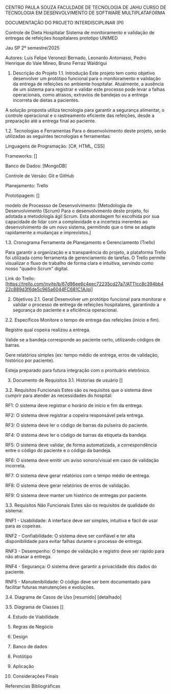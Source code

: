 CENTRO PAULA SOUZA
FACULDADE DE TECNOLOGIA DE JAHU
CURSO DE TECNOLOGIA EM DESENVOLVIMENTO DE SOFTWARE MULTIPLATAFORMA

DOCUMENTAÇÃO DO PROJETO INTERDISCIPLINAR (PI)

Controle de Dieta Hospitalar
Sistema de monitoramento e validação de entregas de refeições hospitalares
prototipo UNIMED

Jau SP
2º semestre/2025

Autores: Luis Felipe Veronezi Bernado, Leonardo Antoniassi, Pedro Henrique do Vale Mineo, Bruno Ferraz Waldrigui

1. Descrição do Projeto
1.1. Introdução
Este projeto tem como objetivo desenvolver um protótipo funcional para o monitoramento e validação da entrega de refeições no ambiente hospitalar. Atualmente, a ausência de um sistema para registrar e validar este processo pode levar a falhas operacionais, como atrasos, extravios de bandejas ou a entrega incorreta de dietas a pacientes.

A solução proposta utiliza tecnologia para garantir a segurança alimentar, o controle operacional e o rastreamento eficiente das refeições, desde a preparação até a entrega final ao paciente.

1.2. Tecnologias e Ferramentas
Para o desenvolvimento deste projeto, serão utilizadas as seguintes tecnologias e ferramentas:

Linguagens de Programação: [C#, HTML, CSS]

Frameworks: []

Banco de Dados: [MongoDB]

Controle de Versão: Git e GitHub

Planejamento: Trello

Prototipagem: []

modelo de Processso de Desenvolvimento: [Metodologia de Desenvolvimento (Scrum)
Para o desenvolvimento deste projeto, foi adotada a metodologia ágil Scrum. Esta abordagem foi escolhida por sua capacidade de lidar com a complexidade e a incerteza inerentes ao desenvolvimento de um novo sistema, 
permitindo que o time se adapte rapidamente a mudanças e imprevistos.]

1.3. Cronograma
Ferramenta de Planejamento e Gerenciamento (Trello)

Para garantir a organização e a transparência do projeto, a plataforma Trello foi utilizada como ferramenta de gerenciamento de tarefas. O Trello permite visualizar o fluxo de trabalho de forma clara e intuitiva, servindo como nosso "quadro Scrum" digital.

Link do Trello: [https://trello.com/invite/b/67d96ee6c4eec72235cd27a7/ATTIcc8c394bb422c889d3f6de5c965a6044FC681C1A/pi]

2. Objetivos
2.1. Geral
Desenvolver um protótipo funcional para monitorar e validar o processo de entrega de refeições hospitalares, garantindo a segurança do paciente e a eficiência operacional.

2.2. Específicos
Monitore o tempo de entrega das refeições (início e fim).

Registre qual copeira realizou a entrega.

Valide se a bandeja corresponde ao paciente certo, utilizando códigos de barras.

Gere relatórios simples (ex: tempo médio de entrega, erros de validação, histórico por paciente).

Esteja preparado para futura integração com o prontuário eletrônico.

3. Documento de Requisitos
3.1. Historias de usuário
[]

3.2. Requisitos Funcionais
Estes são os requisitos que o sistema deve cumprir para atender às necessidades do hospital:

RF1: O sistema deve registrar o horário de início e fim da entrega.

RF2: O sistema deve registrar a copeira responsável pela entrega.

RF3: O sistema deve ler o código de barras da pulseira do paciente.

RF4: O sistema deve ler o código de barras da etiqueta da bandeja.

RF5: O sistema deve validar, de forma automatizada, a correspondência entre o código do paciente e o código da bandeja.

RF6: O sistema deve emitir um aviso sonoro/visual em caso de validação incorreta.

RF7: O sistema deve gerar relatórios com o tempo médio de entrega.

RF8: O sistema deve gerar relatórios de erros de validação.

RF9: O sistema deve manter um histórico de entregas por paciente.

3.3. Requisitos Não Funcionais
Estes são os requisitos de qualidade do sistema:

RNF1 - Usabilidade: A interface deve ser simples, intuitiva e fácil de usar para as copeiras.

RNF2 - Confiabilidade: O sistema deve ser confiável e ter alta disponibilidade para evitar falhas durante o processo de entrega.

RNF3 - Desempenho: O tempo de validação e registro deve ser rápido para não atrasar a entrega.

RNF4 - Segurança: O sistema deve garantir a privacidade dos dados do paciente.

RNF5 - Manutenibilidade: O código deve ser bem documentado para facilitar futuras manutenções e evoluções.

3.4. Diagrama de Casos de Uso
[resumido]
[detalhado]

3.5. Diagrama de Classes
[]

4. Estudo de Viabilidade

5. Regras de Negócio

6. Design

7. Banco de dados

8. Protótipo

9. Aplicação

10. Considerações Finais

Referencias Bibliográficas

